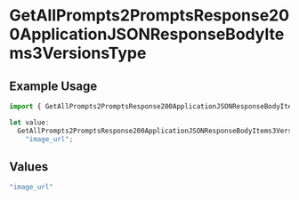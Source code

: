 # GetAllPrompts2PromptsResponse200ApplicationJSONResponseBodyItems3VersionsType

## Example Usage

```typescript
import { GetAllPrompts2PromptsResponse200ApplicationJSONResponseBodyItems3VersionsType } from "@orq-ai/node/models/operations";

let value:
  GetAllPrompts2PromptsResponse200ApplicationJSONResponseBodyItems3VersionsType =
    "image_url";
```

## Values

```typescript
"image_url"
```